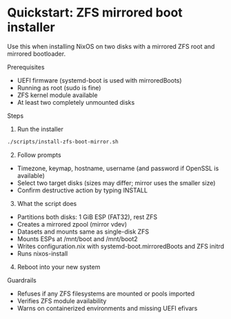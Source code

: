 # Quickstart: ZFS mirrored boot installer

Use this when installing NixOS on two disks with a mirrored ZFS root and mirrored bootloader.

Prerequisites
- UEFI firmware (systemd-boot is used with mirroredBoots)
- Running as root (sudo is fine)
- ZFS kernel module available
- At least two completely unmounted disks

Steps
1) Run the installer
```bash
./scripts/install-zfs-boot-mirror.sh
```
2) Follow prompts
- Timezone, keymap, hostname, username (and password if OpenSSL is available)
- Select two target disks (sizes may differ; mirror uses the smaller size)
- Confirm destructive action by typing INSTALL
3) What the script does
- Partitions both disks: 1 GiB ESP (FAT32), rest ZFS
- Creates a mirrored zpool (mirror vdev)
- Datasets and mounts same as single-disk ZFS
- Mounts ESPs at /mnt/boot and /mnt/boot2
- Writes configuration.nix with systemd-boot.mirroredBoots and ZFS initrd
- Runs nixos-install
4) Reboot into your new system

Guardrails
- Refuses if any ZFS filesystems are mounted or pools imported
- Verifies ZFS module availability
- Warns on containerized environments and missing UEFI efivars

